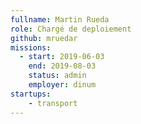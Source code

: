 ```yaml
---
fullname: Martin Rueda
role: Chargé de deploiement
github: mruedar
missions:
  - start: 2019-06-03
    end: 2019-08-03
    status: admin
    employer: dinum
startups:
    - transport
---
```

